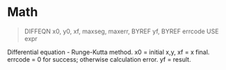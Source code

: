 # Math

> DIFFEQN x0, y0, xf, maxseg, maxerr, BYREF yf, BYREF errcode USE expr

Differential equation - Runge-Kutta method. x0 = initial x,y, xf = x final. errcode = 0 for success; otherwise calculation error. yf = result.

